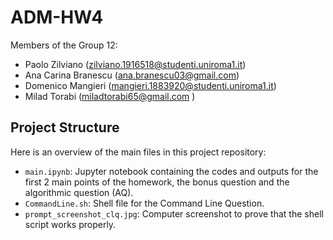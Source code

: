 # ADM-HW4

Members of the Group 12:   
- Paolo Zilviano (zilviano.1916518@studenti.uniroma1.it)
- Ana Carina Branescu (ana.branescu03@gmail.com)
- Domenico Mangieri (mangieri.1883920@studenti.uniroma1.it)
- Milad Torabi (miladtorabi65@gmail.com )

## Project Structure

Here is an overview of the main files in this project repository:

- `main.ipynb`: Jupyter notebook containing the codes and outputs for the first 2 main points of the homework, the bonus question and the algorithmic question (AQ).
- `CommandLine.sh`: Shell file for the Command Line Question.
- `prompt_screenshot_clq.jpg`: Computer screenshot to prove that the shell script works properly.
